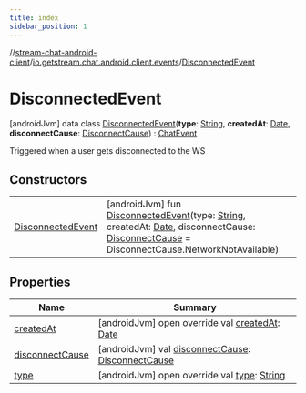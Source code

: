 ```yaml
---
title: index
sidebar_position: 1
---
```

//[stream-chat-android-client](../../../index.md)/[io.getstream.chat.android.client.events](../index.md)/[DisconnectedEvent](index.md)



# DisconnectedEvent  
 [androidJvm] data class [DisconnectedEvent](index.md)(**type**: [String](https://kotlinlang.org/api/latest/jvm/stdlib/kotlin/-string/index.html), **createdAt**: [Date](https://developer.android.com/reference/kotlin/java/util/Date.html), **disconnectCause**: [DisconnectCause](../../io.getstream.chat.android.client.clientstate/DisconnectCause/index.md)) : [ChatEvent](../ChatEvent/index.md)

Triggered when a user gets disconnected to the WS

   


## Constructors  
  
| | |
|---|---|
| <a name="io.getstream.chat.android.client.events/DisconnectedEvent/DisconnectedEvent/#kotlin.String#java.util.Date#io.getstream.chat.android.client.clientstate.DisconnectCause/PointingToDeclaration/"></a>[DisconnectedEvent](DisconnectedEvent.md)| <a name="io.getstream.chat.android.client.events/DisconnectedEvent/DisconnectedEvent/#kotlin.String#java.util.Date#io.getstream.chat.android.client.clientstate.DisconnectCause/PointingToDeclaration/"></a> [androidJvm] fun [DisconnectedEvent](DisconnectedEvent.md)(type: [String](https://kotlinlang.org/api/latest/jvm/stdlib/kotlin/-string/index.html), createdAt: [Date](https://developer.android.com/reference/kotlin/java/util/Date.html), disconnectCause: [DisconnectCause](../../io.getstream.chat.android.client.clientstate/DisconnectCause/index.md) = DisconnectCause.NetworkNotAvailable)   <br/>|


## Properties  
  
|  Name |  Summary | 
|---|---|
| <a name="io.getstream.chat.android.client.events/DisconnectedEvent/createdAt/#/PointingToDeclaration/"></a>[createdAt](createdAt.md)| <a name="io.getstream.chat.android.client.events/DisconnectedEvent/createdAt/#/PointingToDeclaration/"></a> [androidJvm] open override val [createdAt](createdAt.md): [Date](https://developer.android.com/reference/kotlin/java/util/Date.html)   <br/>|
| <a name="io.getstream.chat.android.client.events/DisconnectedEvent/disconnectCause/#/PointingToDeclaration/"></a>[disconnectCause](disconnectCause.md)| <a name="io.getstream.chat.android.client.events/DisconnectedEvent/disconnectCause/#/PointingToDeclaration/"></a> [androidJvm] val [disconnectCause](disconnectCause.md): [DisconnectCause](../../io.getstream.chat.android.client.clientstate/DisconnectCause/index.md)   <br/>|
| <a name="io.getstream.chat.android.client.events/DisconnectedEvent/type/#/PointingToDeclaration/"></a>[type](type.md)| <a name="io.getstream.chat.android.client.events/DisconnectedEvent/type/#/PointingToDeclaration/"></a> [androidJvm] open override val [type](type.md): [String](https://kotlinlang.org/api/latest/jvm/stdlib/kotlin/-string/index.html)   <br/>|

